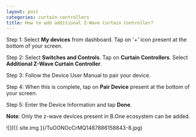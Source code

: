 ```yaml
---
layout: post
categories: curtain-controllers
title: How to add additional Z-Wave Curtain Controller?
---
```


Step 1: Select **My devices** from dashboard. Tap on &#39;+&#39; icon present at the bottom of your screen.

Step 2: Select **Switches and Controls**. Tap on **Curtain Controllers**. Select **Additional Z-Wave Curtain Controller**.

Step 3: Follow the Device User Manual to pair your device.

Step 4: When this is complete, tap on **Pair Device** present at the bottom of your screen.

Step 5: Enter the Device Information and tap **Done**.

**Note**: Only the z-wave devices present in B.One ecosystem can be added.

![]({{ site.img }}/TuOONOcCrMQ1487886158843-8.jpg)